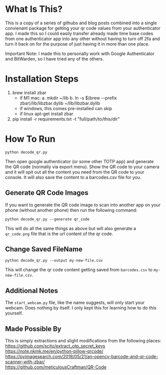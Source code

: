 # What Is This?
This is a copy of a series of githubs and blog posts combined into a single convienant package for getting
your qr code values from your authenticator app. I made this so I could easily transfer already made time
base codes from one authenticator app into any other without having to turn off 2fa and turn it back on
for the purpose of just having it in more than one place.

Important Note: I made this to personally work with Google Authenticator and BitWarden, so I have tried any of the others.

# Installation Steps
1. brew install zbar
    - if M1 mac:
        a. mkdir ~/lib
        b. ln -s $(brew --prefix zbar)/lib/libzbar.dylib ~/lib/libzbar.dylib
    - if windows, this comes pre-installed can skip
    - if linux apt-get install zbar
2. pip install -r requirements.txt -t "full/path/to/this/dir"

# How To Run
```
python decode_qr.py
```
Then open google authenticator (or some other TOTP app) and generate the QR code (normally via export menu).
Show the QR code to your camera and it will spit out all the content you need from the QR code to your console.
It will also save the content to a barcodes.csv file for you.

## Generate QR Code Images
If you want to generate the QR code image to scan into another app on your phone (without another phone) then
run the following command:
```
python decode_qr.py --generate qr_code
```
This will do all the same things as above but will also generate a `qr_code.png` file that is the url content
of the qr code.

## Change Saved FileName
```
python decode_qr.py --output my-new-file.csv
```
This will change the qr code content getting saved from `barcodes.csv` to `my-new-file.csv`.

## Additional Notes
The `start_webcam.py` file, like the name suggests, will only start your webcam. Does nothing by
itself. I only kept this for learning how to do this yourself.

## Made Possible By
This is simply extractions and slight modifications from the following places:<br/>
https://github.com/scito/extract_otp_secret_keys<br/>
https://note.nkmk.me/en/python-pillow-qrcode/<br/>
https://pyimagesearch.com/2018/05/21/an-opencv-barcode-and-qr-code-scanner-with-zbar/<br/>
https://github.com/meticulousCraftman/QR-Code
